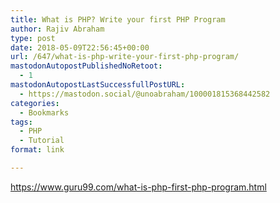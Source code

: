 ```yaml
---
title: What is PHP? Write your first PHP Program
author: Rajiv Abraham
type: post
date: 2018-05-09T22:56:45+00:00
url: /647/what-is-php-write-your-first-php-program/
mastodonAutopostPublishedNoRetoot:
  - 1
mastodonAutopostLastSuccessfullPostURL:
  - https://mastodon.social/@unoabraham/100001815368442582
categories:
  - Bookmarks
tags:
  - PHP
  - Tutorial
format: link

---
```

<https://www.guru99.com/what-is-php-first-php-program.html>